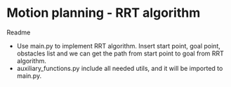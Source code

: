 # Motion planning - RRT algorithm

Readme

  - Use main.py to implement RRT algorithm. Insert start point, goal point, obstacles list and we can get the path from start point to goal from RRT algorithm.
  - auxiliary_functions.py include all needed utils, and it will be imported to main.py. 
